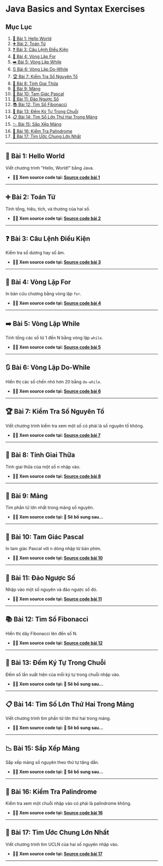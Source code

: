 # Java Basics and Syntax Exercises

## Mục Lục

1. [👋 Bài 1: Hello World](#-bài-1-hello-world)
2. [➕ Bài 2: Toán Tử](#-bài-2-toán-tử)
3. [❓ Bài 3: Câu Lệnh Điều Kiện](#-bài-3-câu-lệnh-điều-kiện)
4. [🔁 Bài 4: Vòng Lặp For](#-bài-4-vòng-lặp-for)
5. [➡️ Bài 5: Vòng Lặp While](#-bài-5-vòng-lặp-while)
6. [🔃 Bài 6: Vòng Lặp Do-While](#-bài-6-vòng-lặp-do-while)
7. [🏆 Bài 7: Kiểm Tra Số Nguyên Tố](#-bài-7-kiểm-tra-số-nguyên-tố)
8. [🔢 Bài 8: Tính Giai Thữa](#-bài-8-tính-giai-thữa)
9. [🔬 Bài 9: Mảng](#-bài-9-mảng)
10. [🏦 Bài 10: Tam Giác Pascal](#-bài-10-tam-giác-pascal)
11. [🔄 Bài 11: Đảo Ngược Số](#-bài-11-đảo-ngược-số)
12. [📚 Bài 12: Tìm Số Fibonacci](#-bài-12-tìm-số-fibonacci)
13. [🔹 Bài 13: Đếm Ký Tự Trong Chuỗi](#-bài-13-đếm-ký-tự-trong-chuỗi)
14. [📋 Bài 14: Tìm Số Lớn Thứ Hai Trong Mảng](#-bài-14-tìm-số-lớn-thứ-hai-trong-mảng)
15. [📉 Bài 15: Sắp Xếp Mảng](#-bài-15-sắp-xếp-mảng)
16. [🔀 Bài 16: Kiểm Tra Palindrome](#-bài-16-kiểm-tra-palindrome)
17. [🔧 Bài 17: Tìm Ước Chung Lớn Nhất](#-bài-17-tìm-ước-chung-lớn-nhất)

---

## 👋 Bài 1: Hello World
Viết chương trình "Hello, World!" bằng Java.
- **🧑‍💻 Xem source code tại: [Source code bài 1](./common/Bai01.java)**

---

## ➕ Bài 2: Toán Tử
Tính tổng, hiệu, tích, và thương của hai số.
- **🧑‍💻 Xem source code tại: [Source code bài 2](./common/Bai02.java)**

---

## ❓ Bài 3: Câu Lệnh Điều Kiện
Kiểm tra số dương hay số âm.
- **🧑‍💻 Xem source code tại: [Source code bài 3](./common/Bai03.java)**

---

## 🔁 Bài 4: Vòng Lặp For
In bàn cửu chương bằng vòng lặp `for`.
- **🧑‍💻 Xem source code tại: [Source code bài 4](./common/Bai04.java)**

---

## ➡️ Bài 5: Vòng Lặp While
Tính tổng các số từ 1 đến N bằng vòng lặp `while`.
- **🧑‍💻 Xem source code tại: [Source code bài 5](./common/Bai05.java)**

---

## 🔃 Bài 6: Vòng Lặp Do-While
Hiển thị các số chến nhỏ hơn 20 bằng `do-while`.
- **🧑‍💻 Xem source code tại: [Source code bài 6](./common/Bai06.java)**

---

## 🏆 Bài 7: Kiểm Tra Số Nguyên Tố
Viết chương trình kiểm tra xem một số có phải là số nguyên tố không.
- **🧑‍💻 Xem source code tại: [Source code bài 7](./common/Bai07.java)**

---

## 🔢 Bài 8: Tính Giai Thữa
Tính giai thữa của một số n nhập vào.
- **🧑‍💻 Xem source code tại: [Source code bài 8](./common/Bai08.java)**

---

## 🔬 Bài 9: Mảng
Tìm phần tử lớn nhất trong mảng số nguyên.
- **🧑‍💻 Xem source code tại: 🔗 Sẽ bổ sung sau...**

---

## 🏦 Bài 10: Tam Giác Pascal
In tam giác Pascal với n dòng nhập từ bàn phím.
- **🧑‍💻 Xem source code tại: [Source code bài 10](./common/Bai10.java)**

---

## 🔄 Bài 11: Đảo Ngược Số
Nhập vào một số nguyên và đảo ngược số đó.
- **🧑‍💻 Xem source code tại: [Source code bài 11](./common/Bai11.java)**

---

## 📚 Bài 12: Tìm Số Fibonacci
Hiển thị dãy Fibonacci lên đến số N.
- **🧑‍💻 Xem source code tại: [Source code bài 12](./common/Bai12.java)**

---

## 🔹 Bài 13: Đếm Ký Tự Trong Chuỗi
Đếm số lần xuất hiện của mỗi ký tự trong chuỗi nhập vào.
- **🧑‍💻 Xem source code tại: 🔗 Sẽ bổ sung sau...**

---

## 📋 Bài 14: Tìm Số Lớn Thứ Hai Trong Mảng
Viết chương trình tìm phần tử lớn thứ hai trong mảng.
- **🧑‍💻 Xem source code tại: 🔗 Sẽ bổ sung sau...**

---

## 📉 Bài 15: Sắp Xếp Mảng
Sắp xếp mảng số nguyên theo thứ tự tăng dần.
- **🧑‍💻 Xem source code tại: 🔗 Sẽ bổ sung sau...**

---

## 🔀 Bài 16: Kiểm Tra Palindrome
Kiểm tra xem một chuỗi nhập vào có phải là palindrome không.
- **🧑‍💻 Xem source code tại: [Source code bài 16](./common/Bai16.java)**

---

## 🔧 Bài 17: Tìm Ước Chung Lớn Nhất
Viết chương trình tìm UCLN của hai số nguyên nhập vào.
- **🧑‍💻 Xem source code tại: [Source code bài 17](./common/Bai17.java)**

---
